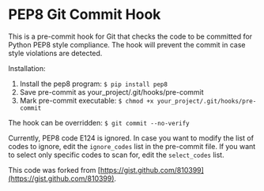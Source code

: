 PEP8 Git Commit Hook
====================

This is a pre-commit hook for Git that checks the code to be committed
for Python PEP8 style compliance.  The hook will prevent the commit in
case style violations are detected.

Installation:

1. Install the pep8 program: ```$ pip install pep8```
2. Save pre-commit as your_project/.git/hooks/pre-commit
3. Mark pre-commit executable: ```$ chmod +x your_project/.git/hooks/pre-commit```

The hook can be overridden: ```$ git commit --no-verify```

Currently, PEP8 code E124 is ignored.  In case you want to modify the
list of codes to ignore, edit the ```ignore_codes``` list in the pre-commit
file.
If you want to select only specific codes to scan for, edit the ```select_codes``` list.

This code was forked from [https://gist.github.com/810399](https://gist.github.com/810399).
